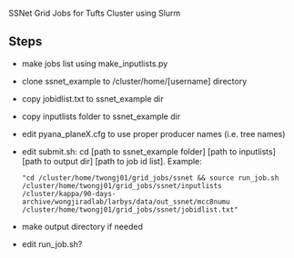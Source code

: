 SSNet Grid Jobs for Tufts Cluster using Slurm

## Steps

* make jobs list using make_inputlists.py
* clone ssnet_example to /cluster/home/[username] directory
* copy jobidlist.txt to ssnet_example dir
* copy inputlists folder to ssnet_example dir
* edit pyana_planeX.cfg to use proper producer names (i.e. tree names)
* edit submit.sh: cd [path to ssnet_example folder] [path to inputlists] [path to output dir] [path to job id list]. Example:

      "cd /cluster/home/twongj01/grid_jobs/ssnet && source run_job.sh /cluster/home/twongj01/grid_jobs/ssnet/inputlists /cluster/kappa/90-days-archive/wongjiradlab/larbys/data/out_ssnet/mcc8numu /cluster/home/twongj01/grid_jobs/ssnet/jobidlist.txt"

* make output directory if needed
* edit run_job.sh?
